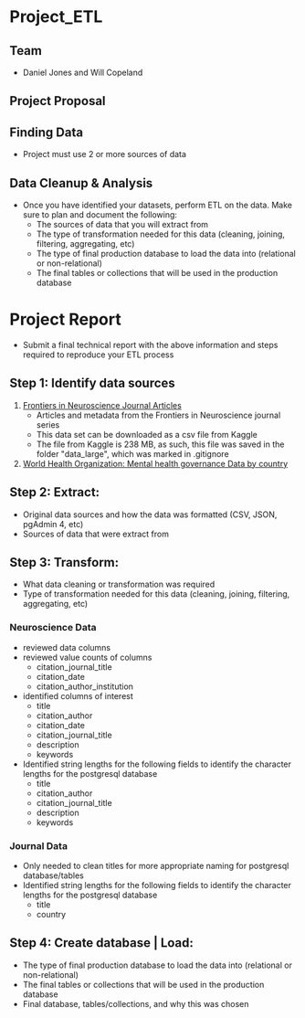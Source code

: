 # Project_ETL

## Team
- Daniel Jones and Will Copeland

## Project Proposal

## Finding Data
  - Project must use 2 or more sources of data

## Data Cleanup & Analysis
  - Once you have identified your datasets, perform ETL on the data. Make sure to plan and document the following:
      - The sources of data that you will extract from
      - The type of transformation needed for this data (cleaning, joining, filtering, aggregating, etc)
      - The type of final production database to load the data into (relational or non-relational)
      - The final tables or collections that will be used in the production database


# Project Report
  - Submit a final technical report with the above information and steps required to reproduce your ETL process

## Step 1: Identify data sources
  1. [Frontiers in Neuroscience Journal Articles](https://www.kaggle.com/markoarezina/frontiers-in-neuroscience-articles)
      - Articles and metadata from the Frontiers in Neuroscience journal series
      - This data set can be downloaded as a csv file from Kaggle
      - The file from Kaggle is 238 MB, as such, this file was saved in the folder "data_large", which was marked in .gitignore
  2. [World Health Organization: Mental health governance Data by country](http://apps.who.int/gho/data/node.main.MHPOLFIN?lang=en)

## Step 2: Extract: 
  - Original data sources and how the data was formatted (CSV, JSON, pgAdmin 4, etc)
  - Sources of data that were extract from


## Step 3: Transform:
  - What data cleaning or transformation was required
  - Type of transformation needed for this data (cleaning, joining, filtering, aggregating, etc)
  
### Neuroscience Data
  - reviewed data columns
  - reviewed value counts of columns
     - citation_journal_title
     - citation_date
     - citation_author_institution
  - identified columns of interest
     - title
     - citation_author
     - citation_date
     - citation_journal_title
     - description
     - keywords
  - Identified string lengths for the following fields to identify the character lengths for the postgresql database
     - title
     - citation_author
     - citation_journal_title
     - description
     - keywords

### Journal Data
  - Only needed to clean titles for more appropriate naming for postgresql database/tables
  - Identified string lengths for the following fields to identify the character lengths for the postgresql database
     - title
     - country


## Step 4: Create database | Load:
  - The type of final production database to load the data into (relational or non-relational)
  - The final tables or collections that will be used in the production database
  - Final database, tables/collections, and why this was chosen
